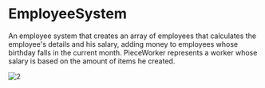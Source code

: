 # EmployeeSystem
An employee system that creates an array of employees that calculates the employee's details and his salary, adding money to employees whose birthday falls in the current month. PieceWorker represents a worker whose salary is based on the amount of items he created.


![2](https://user-images.githubusercontent.com/35742868/204549166-2617c285-edf5-4cfe-afce-e90bf6ed7265.png)
